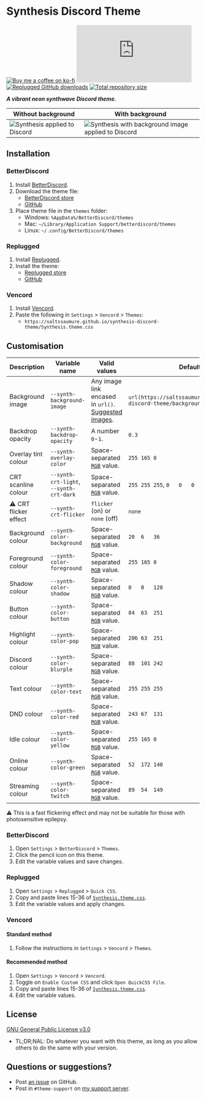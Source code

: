 [backgroundless]: https://user-images.githubusercontent.com/29710355/187690344-9369a7a6-a424-48af-a020-bc9582b1d3ee.png
[backgrounded]: https://user-images.githubusercontent.com/29710355/188302911-efd255ea-77f6-4f62-9aea-37159406e7f3.png

[css-color]:        https://developer.mozilla.org/en-US/docs/Web/CSS/color_value/rgb
[discord]:          https://discord.gg/uy8nKQVatp

[BetterDiscord]:    https://betterdiscord.app/
[Replugged]:        https://replugged.dev/
[Vencord]:          https://github.com/Vendicated/Vencord

[shield-donate]:    https://img.shields.io/badge/Donate-ko--fi-orange?style=flat-square&logo=kofi&logoColor=orange
[ko-fi]:            https://ko-fi.com/saltssaumure "Buy me a coffee!"

[shield-bd-dl]:     https://img.shields.io/github/downloads/Saltssaumure/synthesis-discord-theme/Synthesis.theme.css?color=purple&label=Downloads&style=flat-square
[shield-asar-dl]:   https://img.shields.io/github/downloads/Saltssaumure/synthesis-discord-theme/net.saltssaumure.Synthesis.asar?color=purple&label=Downloads&style=flat-square
[shield-repo-size]: https://img.shields.io/github/repo-size/Saltssaumure/synthesis-discord-theme?label=Repository&style=flat-square

[github]:           https://github.com/Saltssaumure/synthesis-discord-theme
[license]:          https://github.com/Saltssaumure/synthesis-discord-theme/blob/main/LICENSE
[issues]:           https://github.com/Saltssaumure/synthesis-discord-theme/issues
[.theme.css]:       https://github.com/Saltssaumure/synthesis-discord-theme/blob/main/Synthesis.theme.css

[release-bd]:       https://betterdiscord.app/theme/?id=770 "BetterDiscord store page"
[release-bd-gh]:    https://github.com/Saltssaumure/synthesis-discord-theme/releases/latest/download/Synthesis.theme.css "Latest Synthesis.theme.css"
[release-rp]:       https://replugged.dev/store/net.saltssaumure.Synthesis "Replugged store page"
[release-rp-gh]:    https://github.com/Saltssaumure/synthesis-discord-theme/releases/latest/download/net.saltssaumure.Synthesis.asar "Latest net.saltssaumure.Synthesis.asar"

[backgrounds]:      https://github.com/Saltssaumure/synthesis-discord-theme/tree/main/backgrounds

# Synthesis Discord Theme
[![Buy me a coffee on ko-fi][shield-donate]][ko-fi]
[![BetterDiscord GitHub downloads][shield-bd-dl]][release-bd-gh]
[![Replugged GitHub downloads][shield-asar-dl]][release-rp-gh]
[![Total repository size][shield-repo-size]][github]

***A vibrant neon synthwave Discord theme.***

| Without background                              | With background                                                     |
| ----------------------------------------------- | ------------------------------------------------------------------- |
| ![Synthesis applied to Discord][backgroundless] | ![Synthesis with background image applied to Discord][backgrounded] |

## Installation

### BetterDiscord
1. Install [BetterDiscord][BetterDiscord].
2. Download the theme file:
    - [BetterDiscord store][release-bd]
    - [GitHub][release-bd-gh]
3. Place theme file in the `themes` folder:
    - Windows: `%AppData%/BetterDiscord/themes`
    - Mac: `~/Library/Application Support/betterdiscord/themes`
    - Linux: `~/.config/BetterDiscord/themes`

### Replugged
1. Install [Replugged][Replugged].
2. Install the theme:
    - [Replugged store][release-rp]
    - [GitHub][release-rp-gh]

### Vencord
1. Install [Vencord][Vencord].
2. Paste the following in `Settings` > `Vencord` > `Themes`:
    - `https://saltssaumure.github.io/synthesis-discord-theme/Synthesis.theme.css`

## Customisation

| Description                | Variable name                           | Valid values                                                        | Default value                                                                          |
| -------------------------- | --------------------------------------- | ------------------------------------------------------------------- | -------------------------------------------------------------------------------------- |
| Background image           | `--synth-background-image`              | Any image link encased in `url()`. [Suggested images][backgrounds]. | `url(https://saltssaumure.github.io/synthesis-discord-theme/backgrounds/default.avif)` |
| Backdrop opacity           | `--synth-backdrop-opacity`              | A number `0`-`1`.                                                   | `0.3`                                                                                  |
| Overlay tint colour        | `--synth-overlay-color`                 | Space-separated [`RGB`][css-color] value.                           | `255 165 0  `                                                                          |
| CRT scanline colour        | `--synth-crt-light`, `--synth-crt-dark` | Space-separated [`RGB`][css-color] value.                           | `255 255 255`, `0   0   0`                                                             |
| &#9888; CRT flicker effect | `--synth-crt-flicker`                   | `flicker` (on) or `none` (off)                                      | `none`                                                                                 |
| Background colour          | `--synth-color-background`              | Space-separated [`RGB`][css-color] value.                           | `20  6   36 `                                                                          |
| Foreground colour          | `--synth-color-foreground`              | Space-separated [`RGB`][css-color] value.                           | `255 165 0  `                                                                          |
| Shadow colour              | `--synth-color-shadow`                  | Space-separated [`RGB`][css-color] value.                           | `0   0   128`                                                                          |
| Button colour              | `--synth-color-button`                  | Space-separated [`RGB`][css-color] value.                           | `84  63  251`                                                                          |
| Highlight colour           | `--synth-color-pop`                     | Space-separated [`RGB`][css-color] value.                           | `206 63  251`                                                                          |
| Discord colour             | `--synth-color-blurple`                 | Space-separated [`RGB`][css-color] value.                           | `88  101 242`                                                                          |
| Text colour                | `--synth-color-text`                    | Space-separated [`RGB`][css-color] value.                           | `255 255 255`                                                                          |
| DND colour                 | `--synth-color-red`                     | Space-separated [`RGB`][css-color] value.                           | `243 67  131`                                                                          |
| Idle colour                | `--synth-color-yellow`                  | Space-separated [`RGB`][css-color] value.                           | `255 165 0  `                                                                          |
| Online colour              | `--synth-color-green`                   | Space-separated [`RGB`][css-color] value.                           | `52  172 140`                                                                          |
| Streaming colour           | `--synth-color-twitch`                  | Space-separated [`RGB`][css-color] value.                           | `89  54  149`                                                                          |

&#9888; This is a fast flickering effect and may not be suitable for those with photosensitive epilepsy.

### BetterDiscord
1. Open `Settings` > `BetterDiscord` > `Themes`.
2. Click the pencil icon on this theme.
3. Edit the variable values and save changes.

### Replugged
1. Open `Settings` > `Replugged` > `Quick CSS`.
2. Copy and paste lines 15-36 of [`Synthesis.theme.css`][.theme.css].
3. Edit the variable values and apply changes.

### Vencord
#### Standard method
1. Follow the instructions in `Settings` > `Vencord` > `Themes`.
#### Recommended method
1. Open `Settings` > `Vencord` > `Vencord`.
2. Toggle on `Enable Custom CSS` and click `Open QuickCSS File`.
3. Copy and paste lines 15-36 of [`Synthesis.theme.css`][.theme.css].
4. Edit the variable values.

## License
[GNU General Public License v3.0][license]
- <span title="Too long; didn't read; not a lawyer">TL;DR;NAL</span>: Do whatever you want with this theme, as long as you allow others to do the same with your version.

## Questions or suggestions?
- Post [an issue][issues] on GitHub.
- Post in `#theme-support` on [my support server][discord].

